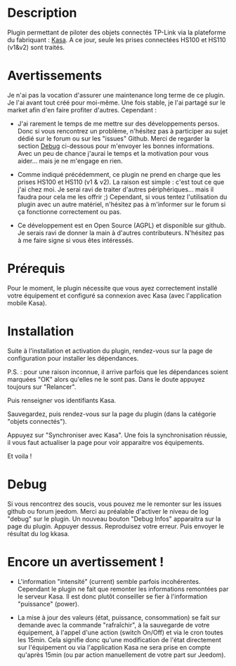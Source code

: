 Description
===

Plugin permettant de piloter des objets connectés TP-Link via la plateforme
du fabriquant : [Kasa](https://www.tp-link.com/us/kasa-smart/kasa.html).
A ce jour, seule les prises connectées HS100 et HS110 (v1&v2) sont traités.

Avertissements
===

Je n'ai pas la vocation d'assurer une maintenance long terme de ce plugin.
Je l'ai avant tout créé pour moi-même. Une fois stable, je l'ai partagé sur le
market afin d'en faire profiter d'autres. Cependant :

-   J'ai rarement le temps de me mettre sur des développements persos. Donc si
    vous rencontrez un problème, n'hésitez pas à participer au sujet dédié
    sur le forum ou sur les "issues" Github. Merci de regarder la section [Debug](#Debug) ci-dessous pour m'envoyer les bonnes informations.
    Avec un peu de chance j'aurai le temps et la motivation pour
    vous aider... mais je ne m'engage en rien.

-   Comme indiqué précédemment, ce plugin ne prend en charge que les prises HS100 et HS110 (v1 & v2).
    La raison est simple : c'est tout ce que j'ai chez moi. Je serai ravi de
    traiter d'autres périphériques... mais il faudra pour cela me les offrir ;)
    Cependant, si vous tentez l'utilisation du plugin avec un autre matériel,
    n'hésitez pas à m'informer sur le forum si ça fonctionne correctement ou
    pas.

-   Ce développement est en Open Source (AGPL) et disponible sur github. Je
    serais ravi de donner la main à d'autres contributeurs. N'hésitez pas à me
    faire signe si vous êtes intéressés.

Prérequis
===
Pour le moment, le plugin nécessite que vous ayez correctement installé votre
équipement et configuré sa connexion avec Kasa (avec l'application mobile Kasa).


Installation
===
Suite à l'installation et activation du plugin, rendez-vous sur la page de
configuration pour installer les dépendances.

P.S. : pour une raison inconnue, il arrive parfois que les dépendances soient
marquées "OK" alors qu'elles ne le sont pas. Dans le doute appuyez toujours sur
"Relancer".

Puis renseigner vos identifiants Kasa.

Sauvegardez, puis rendez-vous sur la page du plugin (dans la catégorie "objets
connectés").

Appuyez sur "Synchroniser avec Kasa". Une fois la synchronisation réussie, il
vous faut actualiser la page pour voir apparaitre vos équipements.

Et voila !

Debug
=== 
Si vous rencontrez des soucis, vous pouvez me le remonter sur les issues github ou forum jeedom.
Merci au préalable d'activer le niveau de log "debug" sur le plugin. Un nouveau bouton "Debug Infos" apparaitra sur la page du plugin. Appuyer dessus. Reproduisez votre erreur. Puis envoyer le résultat du log kkasa.

Encore un avertissement !
===
* L'information "intensité" (current) semble parfois incohérentes. Cependant le plugin ne fait que remonter les informations remontées par le serveur Kasa. Il est donc plutôt conseiller se fier à l'information "puissance" (power).

* La mise à jour des valeurs (état, puissance, consommation) se fait sur demande
avec la commande "rafraîchir", à la sauvegarde de votre équipement, à l'appel
d'une action (switch On/Off) et via le cron toutes les 15min.
Cela signifie donc qu'une modification de l'état directement sur l'équipement
ou via l'application Kasa ne sera prise en compte qu'après 15min (ou par action
manuellement de votre part sur Jeedom).
